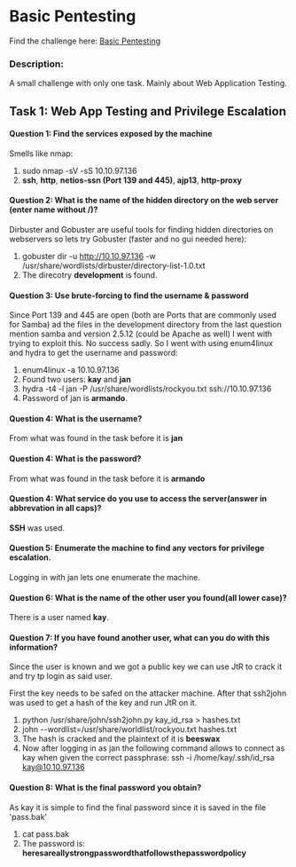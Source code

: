 # Basic Pentesting

Find the challenge here: [Basic Pentesting](https://tryhackme.com/room/basicpentestingjt)

### Description:
A small challenge with only one task. Mainly about Web Application Testing.

## Task 1: Web App Testing and Privilege Escalation

#### Question 1: Find the services exposed by the machine

Smells like nmap:

 1) sudo nmap -sV -sS 10.10.97.136
 2) **ssh**, **http**, **netios-ssn (Port 139 and 445)**, **ajp13**, **http-proxy**

#### Question 2: What is the name of the hidden directory on the web server (enter name without /)?

Dirbuster and Gobuster are useful tools for finding hidden directories on webservers so lets try Gobuster (faster and no gui needed here):

  1) gobuster dir -u http://10.10.97.136 -w /usr/share/wordlists/dirbuster/directory-list-1.0.txt
  2) The direcotry **development** is found.

#### Question 3: Use brute-forcing to find the username & password

Since Port 139 and 445 are open (both are Ports that are commonly used for Samba) ad the files in the development directory from the last question mention samba and version 2.5.12 (could be Apache as well) I went with trying to exploit this. No success sadly. So I went with using enum4linux and hydra to get the username and password:

  1. enum4linux -a 10.10.97.136
  2. Found two users: **kay** and **jan**
  3. hydra -t4 -l jan -P /usr/share/wordlists/rockyou.txt ssh://10.10.97.136
  4. Password of jan is **armando**.

#### Question 4: What is the username?

From what was found in the task before it is **jan**

#### Question 4: What is the password?

From what was found in the task before it is **armando**

#### Question 4: What service do you use to access the server(answer in abbrevation in all caps)?

**SSH** was used.

#### Question 5: Enumerate the machine to find any vectors for privilege escalation.

Logging in with jan lets one enumerate the machine.

#### Question 6: What is the name of the other user you found(all lower case)?

There is a user named **kay**.

#### Question 7: If you have found another user, what can you do with this information?

Since the user is known and we got a public key we can use JtR to crack it and try tp login as said user.

First the key needs to be safed on the attacker machine. After that ssh2john was used to get a hash of the key and run JtR on it.

  1) python /usr/share/john/ssh2john.py kay_id_rsa > hashes.txt
  2) john --wordlist=/usr/share/worldlist/rockyou.txt hashes.txt
  3) The hash is cracked and the plaintext of it is **beeswax**
  4) Now after logging in as jan the following command allows to connect as kay when given the correct passphrase: 
     ssh -i /home/kay/.ssh/id_rsa kay@10.10.97.136

#### Question 8: What is the final password you obtain?

As kay it is simple to find the final password since it is saved in the file 'pass.bak'

  1) cat pass.bak
  2) The password is: **heresareallystrongpasswordthatfollowsthepasswordpolicy**


